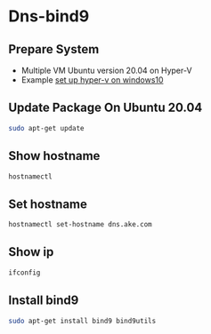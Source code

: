 # **Dns-bind9**

## Prepare System
- Multiple VM Ubuntu version 20.04 on Hyper-V
- Example  [set up hyper-v on windows10]
## Update Package On Ubuntu 20.04
```sh
sudo apt-get update
```
## Show hostname
```sh
hostnamectl
```
## Set hostname
```sh
hostnamectl set-hostname dns.ake.com
```
## Show ip
```sh
ifconfig
```
## Install bind9
```sh
sudo apt-get install bind9 bind9utils
```

[set up hyper-v on windows10]: <https://github.com/EknarongAphiphutthikul/Hyper-V>